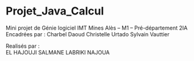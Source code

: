 # Projet_Java_Calcul
Mini projet de Génie logiciel
IMT Mines Alès – M1 – Pré-département 2IA 
Encadrées par :
Charbel Daoud
Christelle Urtado
Sylvain Vauttier
                                                                                     
Realisés par :                                                                        
EL HAJOUJI SALMANE          LABRIKI NAJOUA     
